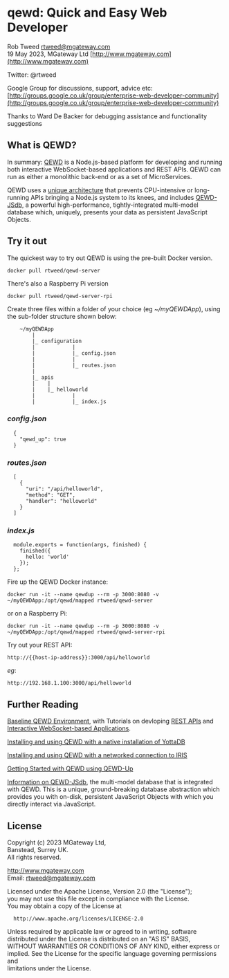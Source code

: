 # qewd: Quick and Easy Web Developer
 
Rob Tweed <rtweed@mgateway.com>  
19 May 2023, MGateway Ltd [http://www.mgateway.com](http://www.mgateway.com)  

Twitter: @rtweed

Google Group for discussions, support, advice etc: [http://groups.google.co.uk/group/enterprise-web-developer-community](http://groups.google.co.uk/group/enterprise-web-developer-community)

Thanks to Ward De Backer for debugging assistance and functionality suggestions

## What is QEWD?

In summary: [QEWD](http://qewdjs.com) is a Node.js-based platform for developing and running both interactive WebSocket-based applications and REST APIs.  QEWD can run as either a monolithic back-end or as a set of MicroServices.

QEWD uses a [unique architecture](https://medium.com/the-node-js-collection/having-your-node-js-cake-and-eating-it-too-799e90d40186)
 that prevents CPU-intensive or long-running APIs bringing a Node.js system to its knees, 
and includes [QEWD-JSdb](https://github.com/robtweed/qewd-jsdb), a powerful high-performance, 
tightly-integrated multi-model database which, uniquely, presents your data as persistent JavaScript Objects.


## Try it out

The quickest way to try out QEWD is using the pre-built Docker version.

    docker pull rtweed/qewd-server

There's also a Raspberry Pi version

    docker pull rtweed/qewd-server-rpi

Create three files within a folder of your choice (eg *~/myQEWDApp*), using the sub-folder structure shown below:

        ~/myQEWDApp
            |
            |_ configuration
            |            |
            |            |_ config.json
            |            |
            |            |_ routes.json
            |
            |_ apis
            |    |
            |    |_ helloworld
            |            |
            |            |_ index.js


### *config.json*

      {
        "qewd_up": true
      }


### *routes.json*

      [
        {
          "uri": "/api/helloworld",
          "method": "GET",
          "handler": "helloworld"
        }
      ]


### *index.js*

      module.exports = function(args, finished) {
        finished({
          hello: 'world'
        });
      };


Fire up the QEWD Docker instance:

    docker run -it --name qewdup --rm -p 3000:8080 -v ~/myQEWDApp:/opt/qewd/mapped rtweed/qewd-server

or on a Raspberry Pi:

    docker run -it --name qewdup --rm -p 3000:8080 -v ~/myQEWDApp:/opt/qewd/mapped rtweed/qewd-server-rpi


Try out your REST API:

    http://{{host-ip-address}}:3000/api/helloworld

*eg*:

    http://192.168.1.100:3000/api/helloworld


## Further Reading

[Baseline QEWD Environment](https://github.com/robtweed/qewd-baseline), with Tutorials on devloping 
[REST APIs](https://github.com/robtweed/qewd-baseline/blob/master/REST.md) and 
[Interactive WebSocket-based Applications](https://github.com/robtweed/qewd-baseline/blob/master/INTERACTIVE.md).

[Installing and using QEWD with a native installation of YottaDB](https://github.com/robtweed/qewd-starter-kit-yottadb)

[Installing and using QEWD with a networked connection to IRIS](https://github.com/robtweed/qewd-starter-kit-iris-networked)

[Getting Started with QEWD using QEWD-Up](https://github.com/robtweed/qewd/tree/master/up)

[Information on QEWD-JSdb](https://github.com/robtweed/qewd-jsdb), 
the multi-model database that is integrated with QEWD. This is a unique,
ground-breaking database abstraction which provides you with on-disk, persistent JavaScript Objects
with which you directly interact via JavaScript.



## License

 Copyright (c) 2023 MGateway Ltd,                           
 Banstead, Surrey UK.                                                      
 All rights reserved.                                                     
                                                                           
  http://www.mgateway.com                                                  
  Email: rtweed@mgateway.com                                               
                                                                           
                                                                           
  Licensed under the Apache License, Version 2.0 (the "License");          
  you may not use this file except in compliance with the License.         
  You may obtain a copy of the License at                                  
                                                                           
      http://www.apache.org/licenses/LICENSE-2.0                           
                                                                           
  Unless required by applicable law or agreed to in writing, software      
  distributed under the License is distributed on an "AS IS" BASIS,        
  WITHOUT WARRANTIES OR CONDITIONS OF ANY KIND, either express or implied. 
  See the License for the specific language governing permissions and      
   limitations under the License.      
